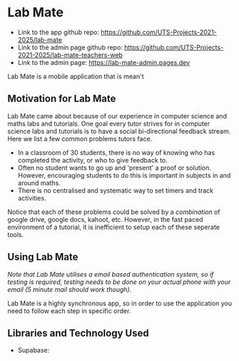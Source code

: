 # Lab Mate

- Link to the app github repo: <https://github.com/UTS-Projects-2021-2025/lab-mate>
- Link to the admin page github repo: <https://github.com/UTS-Projects-2021-2025/lab-mate-teachers-web>
- Link to the admin page: <https://lab-mate-admin.pages.dev>

Lab Mate is a mobile application that is mean't

## Motivation for Lab Mate

Lab Mate came about because of our experience in computer science and maths labs
and tutorials. One goal every tutor strives for in computer science labs and
tutorials is to have a social bi-directional feedback stream. Here we list a few
common problems tutors face.

- In a classroom of 30 students, there is no way of knowing who has completed
  the activity, or who to give feedback to.
- Often no student wants to go up and 'present' a proof or solution. However,
  encouraging students to do this is important in subjects in and around maths.
- There is no centralised and systematic way to set timers and track activities.

Notice that each of these problems could be solved by a *combination* of google
drive, google docs, kahoot, etc. However, in the fast paced environment of a
tutorial, it is inefficient to setup each of these seperate tools.

## Using Lab Mate

*Note that Lab Mate utilises a email based authentication system, so if testing
is required, testing needs to be done on your actual phone with your email (5
minute mail should work though).*

Lab Mate is a highly synchronous app, so in order to use the application you
need to follow each step in specific order.

## Libraries and Technology Used

- Supabase: 


